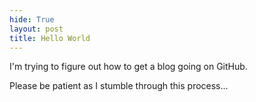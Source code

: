 ```yaml
---
hide: True
layout: post
title: Hello World
---
```


I'm trying to figure out how to get a blog going on GitHub.

Please be patient as I stumble through this process...
